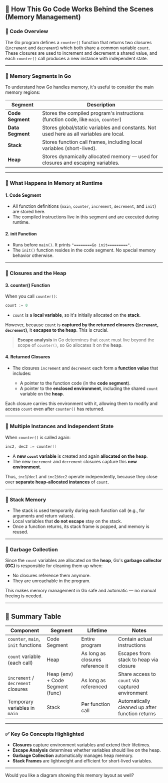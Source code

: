 ## 🧠 How This Go Code Works Behind the Scenes (Memory Management)

### 🔹 Code Overview

The Go program defines a `counter()` function that returns two closures (`increment` and `decrement`) which both share a common variable `count`. These closures are used to increment and decrement a shared value, and each `counter()` call produces a new instance with independent state.

---

### 🔹 Memory Segments in Go

To understand how Go handles memory, it's useful to consider the main memory regions:

| Segment          | Description                                                                             |
| ---------------- | --------------------------------------------------------------------------------------- |
| **Code Segment** | Stores the compiled program's instructions (function code, like `main`, `counter`)      |
| **Data Segment** | Stores global/static variables and constants. Not used here as all variables are local. |
| **Stack**        | Stores function call frames, including local variables (short-lived).                   |
| **Heap**         | Stores dynamically allocated memory — used for closures and escaping variables.         |

---

### 🔸 What Happens in Memory at Runtime

#### 1. **Code Segment**

- All function definitions (`main`, `counter`, `increment`, `decrement`, and `init`) are stored here.
- The compiled instructions live in this segment and are executed during runtime.

#### 2. **init Function**

- Runs before `main()`. It prints `"========Go init========="`.
- The `init()` function resides in the code segment. No special memory behavior otherwise.

---

### 🔸 Closures and the Heap

#### 3. **counter() Function**

When you call `counter()`:

```go
count := 0
```

- `count` is a **local variable**, so it's initially allocated on the **stack**.

However, because `count` is **captured by the returned closures (`increment`, `decrement`)**, it **escapes to the heap**. This is crucial.

> **Escape analysis** in Go determines that `count` must live beyond the scope of `counter()`, so Go allocates it on the **heap**.

#### 4. **Returned Closures**

- The closures `increment` and `decrement` each form a **function value** that includes:

  - A pointer to the function code (in the **code segment**).
  - A pointer to the **enclosed environment**, including the shared `count` variable on the **heap**.

Each closure carries this environment with it, allowing them to modify and access `count` even after `counter()` has returned.

---

### 🔸 Multiple Instances and Independent State

When `counter()` is called again:

```go
inc2, dec2 := counter()
```

- A **new `count` variable** is created and again **allocated on the heap**.
- The new `increment` and `decrement` closures capture this **new environment**.

Thus, `inc1`/`dec1` and `inc2`/`dec2` operate independently, because they close over **separate heap-allocated instances** of `count`.

---

### 🔸 Stack Memory

- The stack is used temporarily during each function call (e.g., for arguments and return values).
- Local variables that **do not escape** stay on the stack.
- Once a function returns, its stack frame is popped, and memory is reused.

---

### 🔸 Garbage Collection

Since the `count` variables are allocated on the **heap**, Go's **garbage collector (GC)** is responsible for cleaning them up when:

- No closures reference them anymore.
- They are unreachable in the program.

This makes memory management in Go safe and automatic — no manual freeing is needed.

---

## 🧩 Summary Table

| Component                           | Segment                          | Lifetime                         | Notes                                            |
| ----------------------------------- | -------------------------------- | -------------------------------- | ------------------------------------------------ |
| `counter`, `main`, `init` functions | Code Segment                     | Entire program                   | Contain actual instructions                      |
| `count` variable (each call)        | Heap                             | As long as closures reference it | Escapes from stack to heap via closure           |
| `increment` / `decrement` closures  | Heap (env) + Code Segment (func) | As long as referenced            | Share access to `count` via captured environment |
| Temporary variables in `main`       | Stack                            | Per function call                | Automatically cleaned up after function returns  |

---

### ✅ Key Go Concepts Highlighted

- **Closures** capture environment variables and extend their lifetimes.
- **Escape Analysis** determines whether variables should live on the heap.
- **Garbage Collection** automatically manages heap memory.
- **Stack Frames** are lightweight and efficient for short-lived variables.

---

Would you like a diagram showing this memory layout as well?
